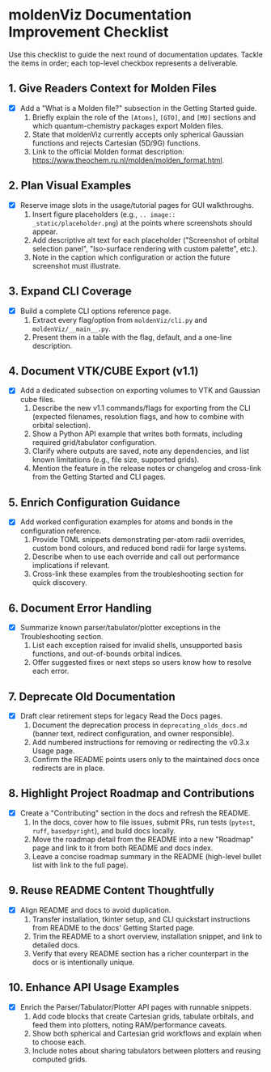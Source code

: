 # moldenViz Documentation Improvement Checklist

Use this checklist to guide the next round of documentation updates. Tackle the items in order; each top-level checkbox represents a deliverable.

## 1. Give Readers Context for Molden Files
- [x] Add a "What is a Molden file?" subsection in the Getting Started guide.
  1. Briefly explain the role of the `[Atoms]`, `[GTO]`, and `[MO]` sections and which quantum-chemistry packages export Molden files.
  2. State that moldenViz currently accepts only spherical Gaussian functions and rejects Cartesian (5D/9G) functions.
  3. Link to the official Molden format description: https://www.theochem.ru.nl/molden/molden_format.html.

## 2. Plan Visual Examples
- [x] Reserve image slots in the usage/tutorial pages for GUI walkthroughs.
  1. Insert figure placeholders (e.g., ``.. image:: _static/placeholder.png``) at the points where screenshots should appear.
  2. Add descriptive alt text for each placeholder ("Screenshot of orbital selection panel", "Iso-surface rendering with custom palette", etc.).
  3. Note in the caption which configuration or action the future screenshot must illustrate.

## 3. Expand CLI Coverage
- [x] Build a complete CLI options reference page.
  1. Extract every flag/option from ``moldenViz/cli.py`` and ``moldenViz/__main__.py``.
  2. Present them in a table with the flag, default, and a one-line description.

## 4. Document VTK/CUBE Export (v1.1)
- [x] Add a dedicated subsection on exporting volumes to VTK and Gaussian cube files.
  1. Describe the new v1.1 commands/flags for exporting from the CLI (expected filenames, resolution flags, and how to combine with orbital selection).
  2. Show a Python API example that writes both formats, including required grid/tabulator configuration.
  3. Clarify where outputs are saved, note any dependencies, and list known limitations (e.g., file size, supported grids).
  4. Mention the feature in the release notes or changelog and cross-link from the Getting Started and CLI pages.

## 5. Enrich Configuration Guidance
- [x] Add worked configuration examples for atoms and bonds in the configuration reference.
  1. Provide TOML snippets demonstrating per-atom radii overrides, custom bond colours, and reduced bond radii for large systems.
  2. Describe when to use each override and call out performance implications if relevant.
  3. Cross-link these examples from the troubleshooting section for quick discovery.

## 6. Document Error Handling
- [x] Summarize known parser/tabulator/plotter exceptions in the Troubleshooting section.
  1. List each exception raised for invalid shells, unsupported basis functions, and out-of-bounds orbital indices.
  2. Offer suggested fixes or next steps so users know how to resolve each error.

## 7. Deprecate Old Documentation
- [x] Draft clear retirement steps for legacy Read the Docs pages.
  1. Document the deprecation process in ``deprecating_olds_docs.md`` (banner text, redirect configuration, and owner responsible).
  2. Add numbered instructions for removing or redirecting the v0.3.x Usage page.
  3. Confirm the README points users only to the maintained docs once redirects are in place.

## 8. Highlight Project Roadmap and Contributions
- [x] Create a "Contributing" section in the docs and refresh the README.
  1. In the docs, cover how to file issues, submit PRs, run tests (``pytest``, ``ruff``, ``basedpyright``), and build docs locally.
  2. Move the roadmap detail from the README into a new "Roadmap" page and link to it from both README and docs index.
  3. Leave a concise roadmap summary in the README (high-level bullet list with link to the full page).

## 9. Reuse README Content Thoughtfully
- [x] Align README and docs to avoid duplication.
  1. Transfer installation, tkinter setup, and CLI quickstart instructions from README to the docs' Getting Started page.
  2. Trim the README to a short overview, installation snippet, and link to detailed docs.
  3. Verify that every README section has a richer counterpart in the docs or is intentionally unique.

## 10. Enhance API Usage Examples
- [x] Enrich the Parser/Tabulator/Plotter API pages with runnable snippets.
  1. Add code blocks that create Cartesian grids, tabulate orbitals, and feed them into plotters, noting RAM/performance caveats.
  2. Show both spherical and Cartesian grid workflows and explain when to choose each.
  3. Include notes about sharing tabulators between plotters and reusing computed grids.
